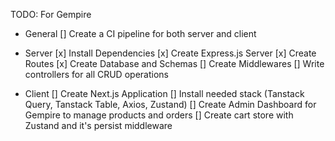 TODO: For Gempire

- General
  [] Create a CI pipeline for both server and client

- Server
  [x] Install Dependencies
  [x] Create Express.js Server
  [x] Create Routes
  [x] Create Database and Schemas
  [] Create Middlewares
  [] Write controllers for all CRUD operations

- Client
  [] Create Next.js Application
  [] Install needed stack (Tanstack Query, Tanstack Table, Axios, Zustand)
  [] Create Admin Dashboard for Gempire to manage products and orders
  [] Create cart store with Zustand and it's persist middleware
